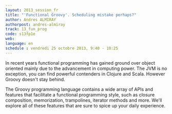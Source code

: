 ```yaml
---
layout: 2013_session_fr
title: "'Functional Groovy'. Scheduling mistake perhaps?"
author: Andres ALMIRAY
authorpost: andres-almiray
track: 13_fun_prog
code: s13fp1e
web: 
language: en
schedule : vendredi 25 octobre 2013, 9:40 - 10:25
---
```


In recent years functional programming has gained ground over object oriented mainly due to the advancement in computing power. The JVM is no exception, you can find powerful contenders in Clojure and Scala. However Groovy doesn't stay behind.

The Groovy programming language contains a wide array of APIs and features that facilitate a functional programming style, such as closure composition, memorization, trampolines, iterator methods and more. We'll explore all of these features that are sure to spice up your daily experience. 
